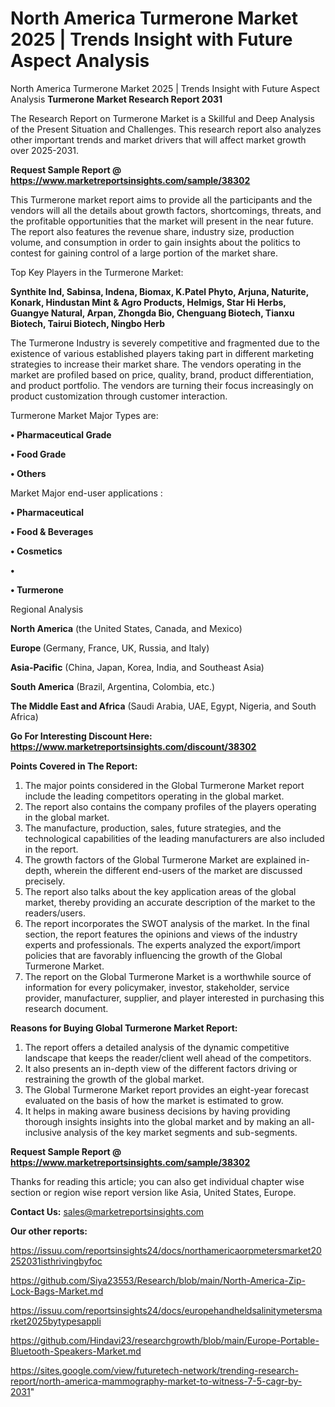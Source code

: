 # North America Turmerone Market 2025 | Trends Insight with Future Aspect Analysis
North America Turmerone Market 2025 | Trends Insight with Future Aspect Analysis
<strong>Turmerone Market Research Report 2031</strong>

The Research Report on Turmerone Market is a Skillful and Deep Analysis of the Present Situation and Challenges. This research report also analyzes other important trends and market drivers that will affect market growth over 2025-2031.

<strong>Request Sample Report @ <a href=https://www.marketreportsinsights.com/sample/38302>https://www.marketreportsinsights.com/sample/38302</a></strong>

This Turmerone market report aims to provide all the participants and the vendors will all the details about growth factors, shortcomings, threats, and the profitable opportunities that the market will present in the near future. The report also features the revenue share, industry size, production volume, and consumption in order to gain insights about the politics to contest for gaining control of a large portion of the market share.

Top Key Players in the Turmerone Market:

<strong>Synthite Ind, Sabinsa, Indena, Biomax, K.Patel Phyto, Arjuna, Naturite, Konark, Hindustan Mint & Agro Products, Helmigs, Star Hi Herbs, Guangye Natural, Arpan, Zhongda Bio, Chenguang Biotech, Tianxu Biotech, Tairui Biotech, Ningbo Herb</strong>

The Turmerone Industry is severely competitive and fragmented due to the existence of various established players taking part in different marketing strategies to increase their market share. The vendors operating in the market are profiled based on price, quality, brand, product differentiation, and product portfolio. The vendors are turning their focus increasingly on product customization through customer interaction.

Turmerone Market Major Types are:

<strong>•  Pharmaceutical Grade

•  Food Grade

•  Others</strong>

Market Major end-user applications :

<strong>•  Pharmaceutical

•  Food & Beverages

•  Cosmetics

•  

•  Turmerone</strong>

Regional Analysis

</u><strong><b>North America</b></strong> (the United States, Canada, and Mexico)

<strong><b>Europe </b></strong>(Germany, France, UK, Russia, and Italy)

<strong><b>Asia-Pacific</b></strong> (China, Japan, Korea, India, and Southeast Asia)

<strong><b>South America</b></strong> (Brazil, Argentina, Colombia, etc.)

<strong><b>The Middle East and Africa</b></strong> (Saudi Arabia, UAE, Egypt, Nigeria, and South Africa)

<strong>Go For Interesting Discount Here: <a href=https://www.marketreportsinsights.com/discount/38302>https://www.marketreportsinsights.com/discount/38302</a></strong>

<strong>Points Covered in The Report:</strong>
<ol>
  <li>The major points considered in the Global Turmerone Market report include the leading competitors operating in the global market.</li>
  <li>The report also contains the company profiles of the players operating in the global market.</li>
  <li>The manufacture, production, sales, future strategies, and the technological capabilities of the leading manufacturers are also included in the report.</li>
  <li>The growth factors of the Global Turmerone Market are explained in-depth, wherein the different end-users of the market are discussed precisely.</li>
  <li>The report also talks about the key application areas of the global market, thereby providing an accurate description of the market to the readers/users.</li>
  <li>The report incorporates the SWOT analysis of the market. In the final section, the report features the opinions and views of the industry experts and professionals. The experts analyzed the export/import policies that are favorably influencing the growth of the Global Turmerone Market.</li>
  <li>The report on the Global Turmerone Market is a worthwhile source of information for every policymaker, investor, stakeholder, service provider, manufacturer, supplier, and player interested in purchasing this research document.</li>
</ol>
<strong>Reasons for Buying Global Turmerone Market Report:</strong>

<ol>
  <li>The report offers a detailed analysis of the dynamic competitive landscape that keeps the reader/client well ahead of the competitors.</li>
  <li>It also presents an in-depth view of the different factors driving or restraining the growth of the global market.</li>
  <li>The Global Turmerone Market report provides an eight-year forecast evaluated on the basis of how the market is estimated to grow.</li>
  <li>It helps in making aware business decisions by having providing thorough insights insights into the global market and by making an all-inclusive analysis of the key market segments and sub-segments.</li>
</ol>
<strong>Request Sample Report @ <a href=https://www.marketreportsinsights.com/sample/38302>https://www.marketreportsinsights.com/sample/38302</a></strong>


Thanks for reading this article; you can also get individual chapter wise section or region wise report version like Asia, United States, Europe.

<strong>Contact Us:</strong>
sales@marketreportsinsights.com

<strong>Our other reports:</strong>

<a href=https://issuu.com/reportsinsights24/docs/northamericaorpmetersmarket20252031isthrivingbyfoc>https://issuu.com/reportsinsights24/docs/northamericaorpmetersmarket20252031isthrivingbyfoc</a>

<a href=https://github.com/Siya23553/Research/blob/main/North-America-Zip-Lock-Bags-Market.md>https://github.com/Siya23553/Research/blob/main/North-America-Zip-Lock-Bags-Market.md</a>

<a href=https://issuu.com/reportsinsights24/docs/europehandheldsalinitymetersmarket2025bytypesappli>https://issuu.com/reportsinsights24/docs/europehandheldsalinitymetersmarket2025bytypesappli</a>

<a href=https://github.com/Hindavi23/researchgrowth/blob/main/Europe-Portable-Bluetooth-Speakers-Market.md>https://github.com/Hindavi23/researchgrowth/blob/main/Europe-Portable-Bluetooth-Speakers-Market.md</a>

<a href=https://sites.google.com/view/futuretech-network/trending-research-report/north-america-mammography-market-to-witness-7-5-cagr-by-2031>https://sites.google.com/view/futuretech-network/trending-research-report/north-america-mammography-market-to-witness-7-5-cagr-by-2031</a>"
